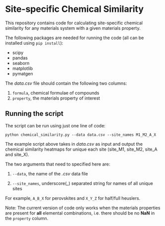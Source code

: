 # Site-specific Chemical Similarity
This repository contains code for calculating site-specific chemical similarity for any materials system with a given materials property.

The following packages are needed for running the code (all can be installed using `pip install`):
- scipy
- pandas
- seaborn
- matplotlib
- pymatgen

The <em>data.csv</em> file should contain the following two columns:
1. `formula`, chemical formulae of compounds
2. `property`, the materials property of interest

## Running the script
The script can be run using just one line of code:

```
python chemical_similarity.py --data data.csv --site_names M1_M2_A_X
```
The example script above takes in <em>data.csv</em> as input and output the chemical similarity heatmaps for unique each site (site_M1, site_M2, site_A and site_X).

The two arguments that need to specified here are:

1. `--data`, the name of the <em>.csv</em> data file

2. `--site_names`, underscore(\_) separated string for names of all unique sites

For example, `A_B_X` for perovskites and `X_Y_Z` for half/full heuslers.

Note: The current version of code only works when the materials properties are present for **all** elemental combinations, i.e. there should be no **NaN** in the `property` column.
